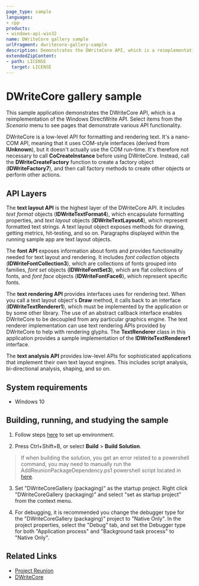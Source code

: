 ```yaml
---
page_type: sample
languages:
- cpp
products:
- windows-api-win32
name: DWriteCore gallery sample
urlFragment: dwritecore-gallery-sample
description: Demonstrates the DWriteCore API, which is a reimplementation of the Windows DirectWrite API.
extendedZipContent:
- path: LICENSE
  target: LICENSE
---
```


# DWriteCore gallery sample

This sample application demonstrates the DWriteCore API, which is a reimplementation of the Windows DirectWrite API. Select items from the *Scenario* menu to see pages that demonstrate various API functionality.

DWriteCore is a low-level API for formatting and rendering text. It's a nano-COM API, meaning that it uses COM-style interfaces (derived from **IUnknown**), but it doesn't actually use the COM run-time. It's therefore not necessary to call **CoCreateInstance** before using DWriteCore. Instead, call the **DWriteCreateFactory** function to create a factory object (**IDWriteFactory7**), and then call factory methods to create other objects or perform other actions.

## API Layers

The **text layout API** is the highest layer of the DWriteCore API. It includes *text format* objects (**IDWriteTextFormat4**),
which encapsulate formatting properties, and *text layout* objects (**IDWriteTextLayout4**), which represent formatted text
strings. A text layout object exposes methods for drawing, getting metrics, hit-testing, and so on. Paragraphs displayed within 
the running sample app are text layout objects.

The **font API** exposes information about fonts and provides functionality needed for text layout and rendering. It includes
*font collection* objects (**IDWriteFontCollection3**), which are collections of fonts grouped into families, *font set* objects
(**IDWriteFontSet3**), which are flat collections of fonts, and *font face* objects (**IDWriteFontFace6**), which represent specific
fonts.

The **text rendering API** provides interfaces uses for rendering text. When you call a text layout object's **Draw** method,
it calls back to an interface (**IDWriteTextRenderer1**), which must be implemented by the application or by some other library.
The use of an abstract callback interface enables DWriteCore to be decoupled from any particular graphics engine. The text
renderer implementation can use text rendering APIs provided by DWriteCore to help with rendering glyphs. The **TextRenderer** 
class in this application provides a sample implementation of the **IDWriteTextRenderer1** interface.

The **text analysis API** provides low-level APIs for sophisticated applications that implement their own text layout engines.
This includes script analysis, bi-directional analysis, shaping, and so on.

## System requirements

* Windows 10

## Building, running, and studying the sample

1. Follow steps [here](https://docs.microsoft.com/en-us/windows/apps/project-reunion#set-up-your-development-environment) to set up environment.

2. Press Ctrl+Shift+B, or select **Build** \> **Build Solution**.

> If when building the solution, you get an error related to a powershell command, you may need to manually run the AddReunionPackageDependency.ps1 powershell script located in [here](https://github.com/microsoft/Project-Reunion-Samples/tree/main/DWriteCore/DWriteCoreGallery/DWriteCoreGallery%20(packaging)). 

3. Set "DWriteCoreGallery (packaging)" as the startup project. Right click "DWriteCoreGallery (packaging)" and select "set as startup project" from the context menu. 

4. For debugging, it is recommended you change the debugger type for the "DWriteCoreGallery (packaging)" project to "Native Only".
In the project properties, select the "Debug" tab, and set the Debugger type for both "Application process" and "Background
task process" to "Native Only".

## Related Links

- [Project Reunion](https://docs.microsoft.com/en-us/windows/apps/project-reunion)
- [DWriteCore](https://docs.microsoft.com/en-us/windows/apps/project-reunion/dwritecore)